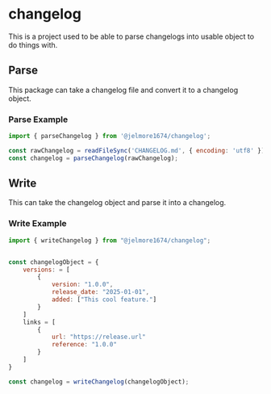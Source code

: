 # changelog

This is a project used to be able to parse changelogs into usable
object to do things with.

## Parse

This package can take a changelog file and convert it to a changelog object.

### Parse Example

```js
import { parseChangelog } from '@jelmore1674/changelog';

const rawChangelog = readFileSync('CHANGELOG.md', { encoding: 'utf8' });
const changelog = parseChangelog(rawChangelog);
```

## Write

This can take the changelog object and parse it into a changelog.

### Write Example

```js
import { writeChangelog } from "@jelmore1674/changelog";


const changelogObject = {
    versions: = [
        {
            version: "1.0.0",
            release_date: "2025-01-01",
            added: ["This cool feature."]
        }
    ]
    links = [
        {
            url: "https://release.url"
            reference: "1.0.0"
        }
    ]
}

const changelog = writeChangelog(changelogObject);

```

